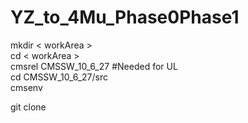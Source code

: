 # YZ_to_4Mu_Phase0Phase1


mkdir < workArea >  
cd < workArea >  
cmsrel CMSSW_10_6_27 #Needed for UL  
cd CMSSW_10_6_27/src  
cmsenv   

git clone  
